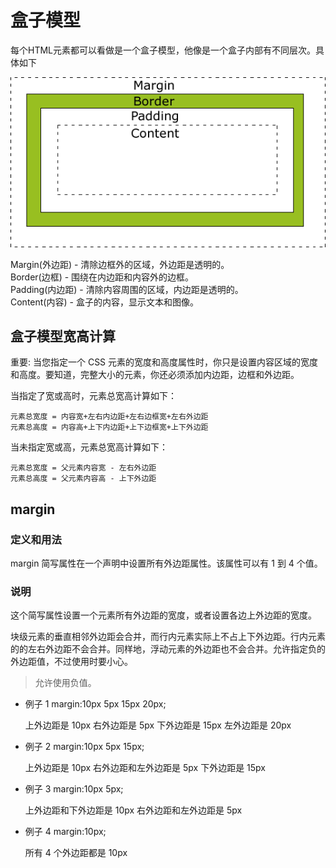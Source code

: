 # 盒子模型

每个HTML元素都可以看做是一个盒子模型，他像是一个盒子内部有不同层次。具体如下

![盒子模型图](盒子模型图.png)

Margin(外边距) - 清除边框外的区域，外边距是透明的。  
Border(边框) - 围绕在内边距和内容外的边框。  
Padding(内边距) - 清除内容周围的区域，内边距是透明的。  
Content(内容) - 盒子的内容，显示文本和图像。

## 盒子模型宽高计算

重要: 当您指定一个 CSS 元素的宽度和高度属性时，你只是设置内容区域的宽度和高度。要知道，完整大小的元素，你还必须添加内边距，边框和外边距。

当指定了宽或高时，元素总宽高计算如下：

    元素总宽度 = 内容宽+左右内边距+左右边框宽+左右外边距  
    元素总高度 = 内容高+上下内边距+上下边框宽+上下外边距

当未指定宽或高，元素总宽高计算如下：

    元素总宽度 = 父元素内容宽 - 左右外边距
    元素总高度 = 父元素内容高 - 上下外边距

## margin

### 定义和用法

margin 简写属性在一个声明中设置所有外边距属性。该属性可以有 1 到 4 个值。

### 说明

这个简写属性设置一个元素所有外边距的宽度，或者设置各边上外边距的宽度。

块级元素的垂直相邻外边距会合并，而行内元素实际上不占上下外边距。行内元素的的左右外边距不会合并。同样地，浮动元素的外边距也不会合并。允许指定负的外边距值，不过使用时要小心。

>允许使用负值。

* 例子 1
    margin:10px 5px 15px 20px;

    上外边距是 10px
    右外边距是 5px
    下外边距是 15px
    左外边距是 20px
* 例子 2
    margin:10px 5px 15px;

    上外边距是 10px
    右外边距和左外边距是 5px
    下外边距是 15px
* 例子 3
    margin:10px 5px;

    上外边距和下外边距是 10px
    右外边距和左外边距是 5px
* 例子 4
    margin:10px;

    所有 4 个外边距都是 10px

